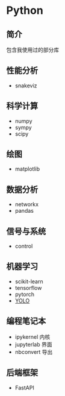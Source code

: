 <!-- TODO Python -->
# Python

## 简介

包含我使用过的部分库

## 性能分析

  - snakeviz

## 科学计算

  - numpy
  - sympy
  - scipy

## 绘图

  - matplotlib

## 数据分析

  - networkx
  - pandas

## 信号与系统

  - control

## 机器学习

  - scikit-learn
  - tensorflow
  - pytorch
  - [YOLO](../开发框架/YOLO.md)

## 编程笔记本

  - ipykernel 内核
  - jupyterlab 界面
  - nbconvert 导出

## 后端框架

  - FastAPI
